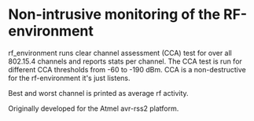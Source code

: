 Non-intrusive monitoring of the RF-environment
==============================================


rf_environment runs clear channel assessment (CCA) test for over 
all 802.15.4 channels and reports stats per channel. The CCA test 
is run for different CCA thresholds from -60 to -190 dBm. CCA is a
non-destructive for the rf-environment it's just listens.

Best and worst channel is printed as average rf activity.

Originally developed for the Atmel avr-rss2 platform.
